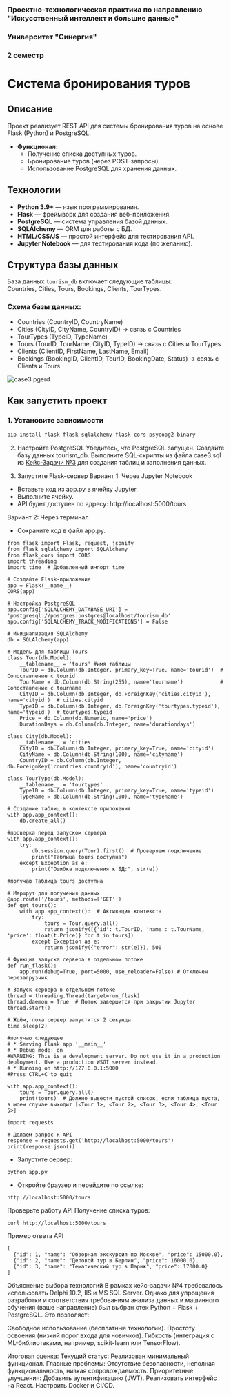### **Проектно-технологическая практика по направлению "Искусственный интеллект и большие данные"**
### **Университет "Синергия"** 
### 2 семестр

# Система бронирования туров  
 

## Описание  
Проект реализует REST API для системы бронирования туров на основе Flask (Python) и PostgreSQL.  
- **Функционал:**  
  - Получение списка доступных туров.  
  - Бронирование туров (через POST-запросы).  
  - Использование PostgreSQL для хранения данных.  

## Технологии  
- **Python 3.9+** — язык программирования.  
- **Flask** — фреймворк для создания веб-приложения.  
- **PostgreSQL** — система управления базой данных.  
- **SQLAlchemy** — ORM для работы с БД.  
- **HTML/CSS/JS** — простой интерфейс для тестирования API.  
- **Jupyter Notebook** — для тестирования кода (по желанию).  

## Структура базы данных  
База данных `tourism_db` включает следующие таблицы:  
Countries, Cities, Tours, Bookings, Clients, TourTypes.

### Схема базы данных:
- Countries (CountryID, CountryName)
- Cities (CityID, CityName, CountryID) → связь с Countries
- TourTypes (TypeID, TypeName)
- Tours (TourID, TourName, CityID, TypeID) → связь с Cities и TourTypes
- Clients (ClientID, FirstName, LastName, Email)
- Bookings (BookingID, ClientID, TourID, BookingDate, Status) → связь с Clients и Tours

![case3 pgerd](https://github.com/user-attachments/assets/f87614fb-4d18-4dc7-8e2d-7f2502e75cc0)


## Как запустить проект  
### 1. Установите зависимости  
```bash
pip install flask flask-sqlalchemy flask-cors psycopg2-binary
```

2. Настройте PostgreSQL
Убедитесь, что PostgreSQL запущен.
Создайте базу данных tourism_db.
Выполните SQL-скрипты из файла case3.sql из [Кейс-Задачи №3](https://github.com/ThePavLan/Synergy_Educational_practice/blob/main/Кейс-задача%20№%203) для создания таблиц и заполнения данных.

3. Запустите Flask-сервер
Вариант 1: Через Jupyter Notebook
 - Вставьте код из app.py в ячейку Jupyter.
 - Выполните ячейку.
 - API будет доступен по адресу: http://localhost:5000/tours

Вариант 2: Через терминал
 - Сохраните код в файл app.py.
```
from flask import Flask, request, jsonify
from flask_sqlalchemy import SQLAlchemy
from flask_cors import CORS
import threading
import time  # Добавленный импорт time

# Создайте Flask-приложение
app = Flask(__name__)
CORS(app)

# Настройка PostgreSQL
app.config['SQLALCHEMY_DATABASE_URI'] = 'postgresql://postgres:postgres@localhost/tourism_db'
app.config['SQLALCHEMY_TRACK_MODIFICATIONS'] = False

# Инициализация SQLAlchemy
db = SQLAlchemy(app)

# Модель для таблицы Tours
class Tour(db.Model):
    __tablename__ = 'tours' #имя таблицы
    TourID = db.Column(db.Integer, primary_key=True, name='tourid')  # Сопоставление с tourid
    TourName = db.Column(db.String(255), name='tourname')            # Сопоставление с tourname
    CityID = db.Column(db.Integer, db.ForeignKey('cities.cityid'), name='cityid')  # cities.cityid
    TypeID = db.Column(db.Integer, db.ForeignKey('tourtypes.typeid'), name='typeid')  # tourtypes.typeid
    Price = db.Column(db.Numeric, name='price')
    DurationDays = db.Column(db.Integer, name='durationdays')

class City(db.Model):
    __tablename__ = 'cities'
    CityID = db.Column(db.Integer, primary_key=True, name='cityid')
    CityName = db.Column(db.String(100), name='cityname')
    CountryID = db.Column(db.Integer, db.ForeignKey('countries.countryid'), name='countryid')

class TourType(db.Model):
    __tablename__ = 'tourtypes'
    TypeID = db.Column(db.Integer, primary_key=True, name='typeid')
    TypeName = db.Column(db.String(100), name='typename')

# Создание таблиц в контексте приложения
with app.app_context():
    db.create_all()

#проверка перед запуском сервера
with app.app_context():
    try:
        db.session.query(Tour).first()  # Проверяем подключение
        print("Таблица tours доступна")
    except Exception as e:
        print("Ошибка подключения к БД:", str(e))

#получаю Таблица tours доступна

# Маршрут для получения данных
@app.route('/tours', methods=['GET'])
def get_tours():
    with app.app_context():  # Активация контекста
        try:
            tours = Tour.query.all()
            return jsonify([{'id': t.TourID, 'name': t.TourName, 'price': float(t.Price)} for t in tours])
        except Exception as e:
            return jsonify({"error": str(e)}), 500

# Функция запуска сервера в отдельном потоке
def run_flask():
    app.run(debug=True, port=5000, use_reloader=False) # Отключен перезагрузчик
 
# Запуск сервера в отдельном потоке
thread = threading.Thread(target=run_flask)
thread.daemon = True  # Поток завершится при закрытии Jupyter
thread.start()

# Ждём, пока сервер запустится 2 секунды
time.sleep(2)

#получаю следующее
# * Serving Flask app '__main__'
# * Debug mode: on
#WARNING: This is a development server. Do not use it in a production deployment. Use a production WSGI server instead.
# * Running on http://127.0.0.1:5000
#Press CTRL+C to quit

with app.app_context():
    tours = Tour.query.all()
    print(tours)  # Должно вывести пустой список, если таблица пуста, в моем случае выходит [<Tour 1>, <Tour 2>, <Tour 3>, <Tour 4>, <Tour 5>]

import requests

# Делаем запрос к API
response = requests.get('http://localhost:5000/tours')
print(response.json())
```
  
 - Запустите сервер:
```
python app.py
```
 - Откройте браузер и перейдите по ссылке:
```
http://localhost:5000/tours
```

Проверьте работу API
Получение списка туров:
```
curl http://localhost:5000/tours
```

Пример ответа API
```
[
  {"id": 1, "name": "Обзорная экскурсия по Москве", "price": 15000.0},
  {"id": 2, "name": "Деловой тур в Берлин", "price": 16000.0},
  {"id": 3, "name": "Тематический тур в Париж", "price": 17000.0}
]
```

Объяснение выбора технологий
В рамках кейс-задачи №4 требовалось использовать Delphi 10.2, IIS и MS SQL Server. Однако для упрощения разработки и соответствия требованиям анализа данных и машинного обучения (ваше направление) был выбран стек Python + Flask + PostgreSQL. Это позволяет:

Свободное использование (бесплатные технологии).
Простоту освоения (низкий порог входа для новичков).
Гибкость (интеграция с ML-библиотеками, например, scikit-learn или TensorFlow).


Итоговая оценка:
Текущий статус: Реализован минимальный функционал.
Главные проблемы: Отсутствие безопасности, неполная функциональность, низкая сопровождаемость.
Приоритетные улучшения:
Добавить аутентификацию (JWT).
Реализовать интерфейс на React.
Настроить Docker и CI/CD.
